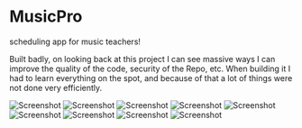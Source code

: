 # MusicPro
scheduling app for music teachers!

Built badly, on looking back at this project I can see massive ways I can improve the quality of the code, security of the Repo, etc. When building it I had to learn everything on the spot, and because of that a lot of things were not done very efficiently. 

![Screenshot](https://i.imgur.com/l3amCre.png)
![Screenshot](https://imgur.com/F35WzhN)
![Screenshot](https://imgur.com/w3bbGNM)
![Screenshot](https://imgur.com/QW4Yb6Z)
![Screenshot](https://imgur.com/QfOrx7x)
![Screenshot](https://imgur.com/6hBUFj7)
![Screenshot](https://imgur.com/eDdhiRj)
![Screenshot](https://imgur.com/ra0QAHx)
![Screenshot](https://imgur.com/uMmSNUD)
